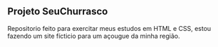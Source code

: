 ##  Projeto SeuChurrasco
 Repositorio feito para exercitar meus estudos em HTML e CSS, estou fazendo um site fícticio para um açougue da minha região.